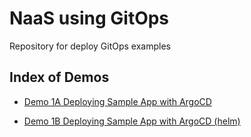 # NaaS using GitOps

Repository for deploy GitOps examples

## Index of Demos

* [Demo 1A Deploying Sample App with ArgoCD](https://github.com/RedHat-EMEA-SSA-Team/ns-gitops/tree/single-app)

* [Demo 1B Deploying Sample App with ArgoCD (helm)](https://github.com/RedHat-EMEA-SSA-Team/ns-gitops/tree/single-app-helm)



